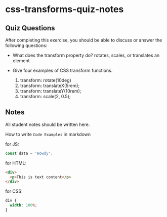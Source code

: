 # css-transforms-quiz-notes

## Quiz Questions

After completing this exercise, you should be able to discuss or answer the following questions:

- What does the transform property do?
  rotates, scales, or translates an element

- Give four examples of CSS transform functions.
  1. transform: rotate(10deg)
  2. transform: translateX(5rem);
  3. transform: translateY(10rem);
  4. transform: scale(2, 0.5);

## Notes

All student notes should be written here.

How to write `Code Examples` in markdown

for JS:

```javascript
const data = 'Howdy';
```

for HTML:

```html
<div>
  <p>This is text content</p>
</div>
```

for CSS:

```css
div {
  width: 100%;
}
```
